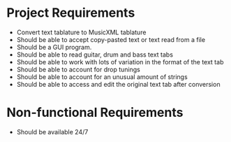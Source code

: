 # Project Requirements
 - Convert text tablature to MusicXML tablature
 - Should be able to accept copy-pasted text or text read from a file
 - Should be a GUI program.
 - Should be able to read guitar, drum and bass text tabs
 - Should be able to work with lots of variation in the format of the text tab
 - Should be able to account for drop tunings
 - Should be able to account for an unusual amount of strings
 - Should be able to access and edit the original text tab after conversion

 
# Non-functional Requirements
 - Should be available 24/7